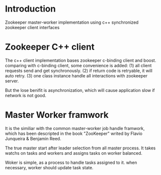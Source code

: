 # Introduction
Zookeeper master-worker implementation using c++ synchronized zookeeper client interfaces

# Zookeeper C++ client
The c++ client implementation bases zookeeper c-binding client and boost. comparing with c-binding client, some convenience is added:
(1) all client requests send and get synchronously. 
(2) if return code is retryable, it will auto retry.
(3) one class instance handle all interactions with zookeeper server.
 
But the lose benifit is asynchronization, which will cause application slow if network is not good.

# Master Worker framwork
It is the similiar with the common master-worker job handle framwork, which has been descripted in the book "ZooKeeper" writed by Flavio Junqueira & Benjamin Reed. 

The true master start after leader selection from all master process. It takes watchs on tasks and workers and assigns tasks on worker balanced.

Woker is simple, as a process to handle tasks assigned to it. when necessary, worker should update task state.
